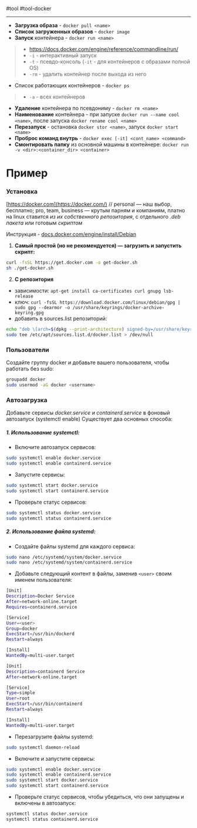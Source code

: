 #tool #tool-docker

---
- **Загрузка образа** - `docker pull <name>`
- **Список загруженных образов** - `docker image`
- **Запуск** контейнера - `docker run <name>`
> - https://docs.docker.com/engine/reference/commandline/run/
> - `-i` - интерактивный запуск
> - `-t` - псевдо-консоль (`-it` - для контейнеров с образами полной OS)
> - `-rm` - удалить контейнер после выхода из него
- Список работающих контейнеров - `docker ps`
> - `-a` - всех контейнеров
- **Удаление** контейнера по псевдониму - `docker rm <name>`
- **Наименование** контейнера - при запуске `docker run --name cool <name>`, после запуска `docker rename cool <name>`
- **Перезапуск** - остановка `docker stor <name>`, запуск `docker start <name>`
- **Проброс команд внутрь** - `docker exec [-it] <cont_name> <command>`
- **Смонтировать папку** из основной машины в контейнере: `docker run -v <dir>:<container_dir> <container>`

# Пример

### Установка
[https://docker.com](https://docker.com/) // personal — наш выбор, бесплатно; pro, team, business — крутым парням и компаниям, платно
на linux ставится *из их собственного репозитория*, с отдельного *.deb пакета* или готовым *скриптом*

Инструкция - [docs.docker.com/engine/install/Debian](https://docs.docker.com/engine/install/debian/)

1. **Самый простой (но не рекомендуется) — загрузить и запустить скрипт:**
```bash
curl -fsSL https://get.docker.com -o get-docker.sh
sh ./get-docker.sh
```

2. **С репозитория**
- зависимости: `apt-get install ca-certificates curl gnupg lsb-release`
- ключ: `curl -fsSL https://download.docker.com/linux/debian/gpg | sudo gpg --dearmor -o /usr/share/keyrings/docker-archive-keyring.gpg`
- добавить в sources.list репозиторий:
```bash
echo "deb \[arch=$(dpkg --print-architecture) signed-by=/usr/share/keyrings/docker-archive-keyring.gpg] \https://download.docker.com/linux/debian $(lsb_release -cs) stable"
sudo tee /etc/apt/sources.list.d/docker.list > /dev/null
```

### Пользователи
Создайте группу docker и добавьте вашего пользователя, чтобы работать без sudo:
```bash
groupadd docker
sudo usermod -aG docker <username>
```

### Автозагрузка
Добавьте сервисы *docker.service* и *containerd.service* в фоновый автозапуск (systemctl enable)
Существует два основных способа:

##### 1. Использование systemctl:
- Включите автозапуск сервисов:
```Bash
sudo systemctl enable docker.service
sudo systemctl enable containerd.service
```
- Запустите сервисы:
```Bash
sudo systemctl start docker.service
sudo systemctl start containerd.service
```
- Проверьте статус сервисов:
```bash
sudo systemctl status docker.service
sudo systemctl status containerd.service
```

##### 2. Использование файла systemd:
- Создайте файлы systemd для каждого сервиса:
```Bash
sudo nano /etc/systemd/system/docker.service
sudo nano /etc/systemd/system/containerd.service
```

- Добавьте следующий контент в файлы, заменив `<user>` своим именем пользователя:
```bash
[Unit]
Description=Docker Service
After=network-online.target
Requires=containerd.service

[Service]
User=<user>
Group=docker
ExecStart=/usr/bin/dockerd
Restart=always

[Install]
WantedBy=multi-user.target
```

```bash
[Unit]
Description=containerd Service
After=network-online.target

[Service]
Type=simple
User=root
ExecStart=/usr/bin/containerd
Restart=always

[Install]
WantedBy=multi-user.target
```
- Перезагрузите файлы systemd:
```Bash
sudo systemctl daemon-reload
```
- Включите и запустите сервисы:
```Bash
sudo systemctl enable docker.service
sudo systemctl enable containerd.service
sudo systemctl start docker.service
sudo systemctl start containerd.service
```
- Проверьте статус сервисов, чтобы убедиться, что они запущены и включены в автозапуск:
```Bash
systemctl status docker.service
systemctl status containerd.service
```

